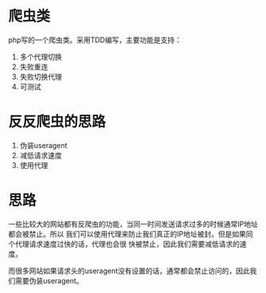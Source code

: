 # 爬虫类
php写的一个爬虫类。采用TDD编写，主要功能是支持：

1. 多个代理切换
2. 失败重连
3. 失败切换代理
4. 可测试

# 反反爬虫的思路
1. 伪装useragent
2. 减低请求速度
3. 使用代理

# 思路
一些比较大的网站都有反爬虫的功能，当同一时间发送请求过多的时候通常IP地址都会被禁止。所以
我们可以使用代理来防止我们真正的IP地址被封。但是如果同个代理请求速度过快的话，代理也会很
快被禁止，因此我们需要减低请求的速度。

而很多网站如果请求头的useragent没有设置的话，通常都会禁止访问的，因此我们需要伪装useragent。

